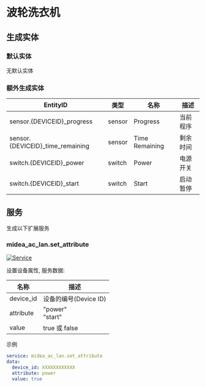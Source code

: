 # 波轮洗衣机

## 生成实体
### 默认实体
无默认实体

### 额外生成实体

| EntityID                         | 类型     | 名称             | 描述   |
|----------------------------------|--------|----------------|------|
| sensor.{DEVICEID}_progress       | sensor | Progress       | 当前程序 |
| sensor.{DEVICEID}_time_remaining | sensor | Time Remaining | 剩余时间 |
| switch.{DEVICEID}_power          | switch | Power          | 电源开关 |
| switch.{DEVICEID}_start          | switch | Start          | 启动暂停 |

## 服务
生成以下扩展服务

### midea_ac_lan.set_attribute

[![Service](https://my.home-assistant.io/badges/developer_call_service.svg)](https://my.home-assistant.io/redirect/developer_call_service/?service=midea_ac_lan.set_attribute)

设置设备属性, 服务数据:

| 名称        | 描述                  |
|-----------|---------------------|
| device_id | 设备的编号(Device ID)    |
| attribute | "power"<br/>"start" |
| value     | true 或 false        |

示例
```yaml
service: midea_ac_lan.set_attribute
data:
  device_id: XXXXXXXXXXXX
  attribute: power
  value: true
```